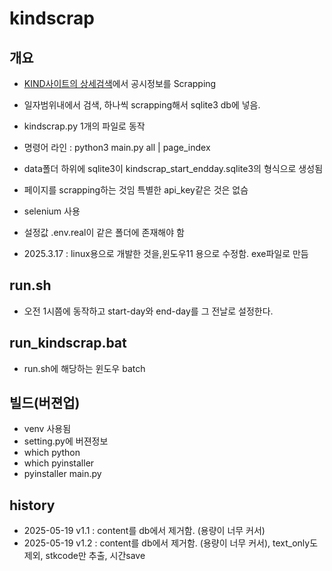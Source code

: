 # kindscrap

## 개요

- [KIND사이트의 상세검색](https://kind.krx.co.kr/disclosure/details.do?method=searchDetailsMain)에서 공시정보를 Scrapping
- 일자범위내에서 검색, 하나씩 scrapping해서 sqlite3 db에 넣음.
- kindscrap.py 1개의 파일로 동작
- 명령어 라인 : python3 main.py <start yyyy-mm-dd> <end yyyy-mm-dd> all | page_index

- data폴더 하위에 sqlite3이 kindscrap_start_endday.sqlite3의 형식으로 생성됨

- 페이지를 scrapping하는 것임 특별한 api_key같은 것은 없슴
- selenium 사용
- 설정값 .env.real이 같은 폴더에 존재해야 함

- 2025.3.17 : linux용으로 개발한 것을,윈도우11 용으로 수정함. exe파일로 만듬



## run.sh

- 오전 1시쯤에 동작하고  start-day와 end-day를 그 전날로 설정한다.

## run_kindscrap.bat

- run.sh에 해당하는 윈도우  batch

## 빌드(버젼업)
- venv 사용됨
- setting.py에 버젼정보
- which python
- which pyinstaller
- pyinstaller main.py

## history

- 2025-05-19 v1.1 : content를 db에서 제거함. (용량이 너무 커서)
- 2025-05-19 v1.2 : content를 db에서 제거함. (용량이 너무 커서), text_only도 제외, stkcode만 추출, 시간save
                  